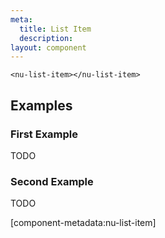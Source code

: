 ```yaml
---
meta:
  title: List Item
  description:
layout: component
---
```


```html:preview
<nu-list-item></nu-list-item>
```

## Examples

### First Example

TODO

### Second Example

TODO

[component-metadata:nu-list-item]
